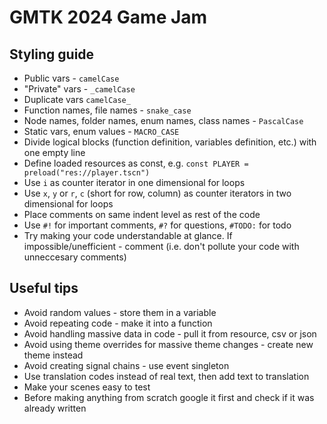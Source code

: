 # GMTK 2024 Game Jam

## Styling guide
- Public vars - ```camelCase```
- "Private" vars - ```_camelCase```
- Duplicate vars ```camelCase_```
- Function names, file names - ```snake_case```
- Node names, folder names, enum names, class names - ```PascalCase```
- Static vars, enum values - ```MACRO_CASE```
- Divide logical blocks (function definition, variables definition, etc.) with one empty line
- Define loaded resources as const, e.g. ```const PLAYER = preload("res://player.tscn")```
- Use ```i``` as counter iterator in one dimensional for loops 
- Use ```x```, ```y``` or ```r```, ```c``` (short for row, column) as counter iterators in two dimensional for loops
- Place comments on same indent level as rest of the code
- Use ```#!``` for important comments, ```#?``` for questions, ```#TODO:``` for todo
- Try making your code understandable at glance. If impossible/unefficient - comment (i.e. don't pollute your code with unneccesary comments)


## Useful tips
- Avoid random values - store them in a variable
- Avoid repeating code - make it into a function
- Avoid handling massive data in code - pull it from resource, csv or json
- Avoid using theme overrides for massive theme changes - create new theme instead
- Avoid creating signal chains - use event singleton
- Use translation codes instead of real text, then add text to translation
- Make your scenes easy to test
- Before making anything from scratch google it first and check if it was already written